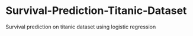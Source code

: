 # Survival-Prediction-Titanic-Dataset
Survival prediction on titanic dataset using logistic regression
